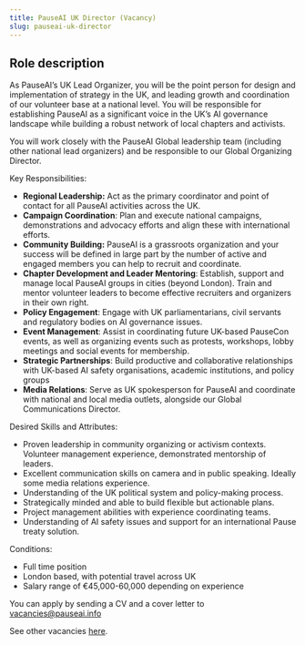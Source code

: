 ```yaml
---
title: PauseAI UK Director (Vacancy)
slug: pauseai-uk-director
---
```


## **Role description**

As PauseAI’s UK Lead Organizer, you will be the point person for design and implementation of strategy in the UK, and leading growth and coordination of our volunteer base at a national level. You will be responsible for establishing PauseAI as a significant voice in the UK’s AI governance landscape while building a robust network of local chapters and activists. 

You will work closely with the PauseAI Global leadership team (including other national lead organizers) and be responsible to our Global Organizing Director. 

Key Responsibilities:

- **Regional Leadership:** Act as the primary coordinator and point of contact for all PauseAI activities across the UK. 
- **Campaign Coordination**: Plan and execute national campaigns, demonstrations and advocacy efforts and align these with international efforts. 
- **Community Building:** PauseAI is a grassroots organization and your success will be defined in large part by the number of active and engaged members you can help to recruit and coordinate.
- **Chapter Development and Leader Mentoring**: Establish, support and manage local PauseAI groups in cities (beyond London). Train and mentor volunteer leaders to become effective recruiters and organizers in their own right. 
- **Policy Engagement**: Engage with UK parliamentarians, civil servants and regulatory bodies on AI governance issues. 
- **Event Management**: Assist in coordinating future UK-based PauseCon events, as well as organizing events such as protests, workshops, lobby meetings and social events for membership. 
- **Strategic Partnerships**: Build productive and collaborative relationships with UK-based AI safety organisations, academic institutions, and policy groups
- **Media Relations**: Serve as UK spokesperson for PauseAI and coordinate with national and local media outlets, alongside our Global Communications Director.

Desired Skills and Attributes:

- Proven leadership in community organizing or activism contexts. Volunteer management experience, demonstrated mentorship of leaders. 
- Excellent communication skills on camera and in public speaking. Ideally some media relations experience. 
- Understanding of the UK political system and policy-making process. 
- Strategically minded and able to build flexible but actionable plans. 
- Project management abilities with experience coordinating teams. 
- Understanding of AI safety issues and support for an international Pause treaty solution. 

Conditions:

- Full time position
- London based, with potential travel across UK
- Salary range of €45,000-60,000 depending on experience

You can apply by sending a CV and a cover letter to vacancies@pauseai.info

See other vacancies [here]().

